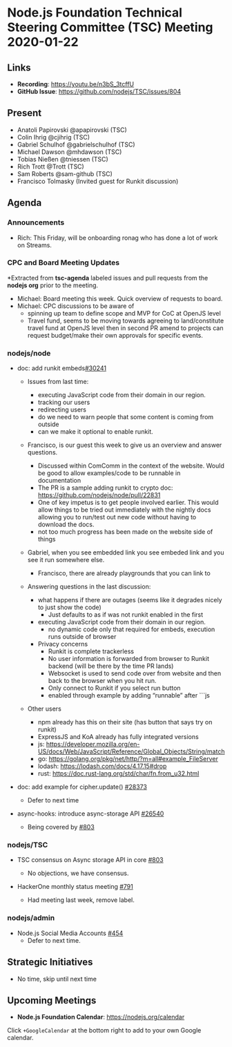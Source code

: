 # Node.js Foundation Technical Steering Committee (TSC) Meeting 2020-01-22

## Links

* **Recording**:  <https://youtu.be/n3bS_3tcffU>
* **GitHub Issue**: <https://github.com/nodejs/TSC/issues/804>

## Present

* Anatoli Papirovski @apapirovski (TSC)
* Colin Ihrig @cjihrig (TSC)
* Gabriel Schulhof @gabrielschulhof (TSC)
* Michael Dawson @mhdawson (TSC)
* Tobias Nießen @tniessen (TSC)
* Rich Trott @Trott (TSC)
* Sam Roberts @sam-github (TSC)
* Francisco Tolmasky (Invited guest for Runkit discussion)

## Agenda

### Announcements

* Rich: This Friday, will be onboarding ronag who has done a lot of work on Streams.

### CPC and Board Meeting Updates

*Extracted from **tsc-agenda** labeled issues and pull requests from the **nodejs org** prior to the meeting.

* Michael: Board meeting this week. Quick overview of requests to board.
* Michael: CPC discussions to be aware of
  * spinning up team to define scope and MVP for CoC at OpenJS level
  * Travel fund, seems to be moving towards agreeing to land/constitute travel fund at OpenJS
    level then in second PR amend to projects can request budget/make their own approvals for
    specific events.

### nodejs/node

* doc: add runkit embeds[#30241]( https://github.com/nodejs/node/pull/30241)
  * Issues from last time:
    * executing JavaScript code from their domain in our region.
    * tracking our users
    * redirecting users
    * do we need to warn people that some content is coming from outside
    * can we make it optional to enable runkit.

  * Francisco, is our guest this week to give us an overview and answer questions.
    * Discussed within ComComm in the context of the website. Would be good to allow
      examples/code to be runnable in documentation
    * The PR is a sample adding runkit to crypto doc: <https://github.com/nodejs/node/pull/22831>
    * One of key impetus is to get people involved earlier.  This would allow things to be tried out
      immediately with the nightly docs allowing you to run/test out new code without having to
      download the docs.
    * not too much progress has been made on the website side of things

  * Gabriel, when you see embedded link you see embeded link and you see it run somewhere else.
    * Francisco, there are already playgrounds that you can link to

  * Answering questions in the last discussion:
    * what happens if there are outages (seems like it degrades nicely to just show the code)
      * Just defaults to as if was not runkit enabled in the first
    * executing JavaScript code from their domain in our region.
      * no dynamic code only that required for embeds, execution runs outside of browser
    * Privacy concerns
      * Runkit is complete trackerless
      * No user information is forwarded from browser to Runkit backend (will be there by the time PR lands)
      * Websocket is used to send code over from website and then back to the browser when you hit
        run.
      * Only connect to Runkit if you select run button
      * enabled through example by adding “runnable”  after ```js

  * Other users
    * npm already has this on their site (has button that says try on runkit)
    * ExpressJS and KoA already has fully integrated versions
    * js: <https://developer.mozilla.org/en-US/docs/Web/JavaScript/Reference/Global_Objects/String/match>
    * go: <https://golang.org/pkg/net/http/?m=all#example_FileServer>
    * lodash: <https://lodash.com/docs/4.17.15#drop>
    * rust: <https://doc.rust-lang.org/std/char/fn.from_u32.html>

* doc: add example for cipher.update() [#28373](https://github.com/nodejs/node/pull/28373)
  * Defer to next time

* async-hooks: introduce async-storage API [#26540](https://github.com/nodejs/node/pull/26540)
  * Being covered by  [#803](https://github.com/nodejs/TSC/issues/803)

### nodejs/TSC

* TSC consensus on Async storage API in core [#803](https://github.com/nodejs/TSC/issues/803)
  * No objections, we have consensus.

* HackerOne monthly status meeting [#791](https://github.com/nodejs/TSC/issues/791)
  * Had meeting last week, remove label.

### nodejs/admin

* Node.js Social Media Accounts [#454](https://github.com/nodejs/admin/issues/454)
  * Defer to next time.

## Strategic Initiatives
* No time, skip until next time

## Upcoming Meetings

* **Node.js Foundation Calendar**: <https://nodejs.org/calendar>

Click `+GoogleCalendar` at the bottom right to add to your own Google calendar.
